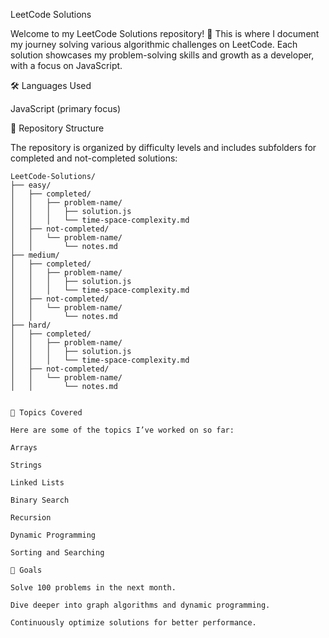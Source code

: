 LeetCode Solutions

Welcome to my LeetCode Solutions repository! 🚀 This is where I document my journey solving various algorithmic challenges on LeetCode. Each solution showcases my problem-solving skills and growth as a developer, with a focus on JavaScript.

🛠️ Languages Used

JavaScript (primary focus)

📂 Repository Structure

The repository is organized by difficulty levels and includes subfolders for completed and not-completed solutions:

```plaintext
LeetCode-Solutions/
├── easy/
│   ├── completed/
│   │   ├── problem-name/
│   │   │   ├── solution.js
│   │   │   └── time-space-complexity.md
│   ├── not-completed/
│   │   └── problem-name/
│   │       └── notes.md
├── medium/
│   ├── completed/
│   │   ├── problem-name/
│   │   │   ├── solution.js
│   │   │   └── time-space-complexity.md
│   ├── not-completed/
│   │   └── problem-name/
│   │       └── notes.md
├── hard/
│   ├── completed/
│   │   ├── problem-name/
│   │   │   ├── solution.js
│   │   │   └── time-space-complexity.md
│   ├── not-completed/
│   │   └── problem-name/
│   │       └── notes.md


📘 Topics Covered

Here are some of the topics I’ve worked on so far:

Arrays

Strings

Linked Lists

Binary Search

Recursion

Dynamic Programming

Sorting and Searching

🚀 Goals

Solve 100 problems in the next month.

Dive deeper into graph algorithms and dynamic programming.

Continuously optimize solutions for better performance.
